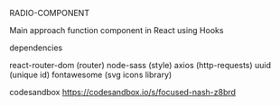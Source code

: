 RADIO-COMPONENT

Main approach
function component in React using Hooks

dependencies

react-router-dom (router)
node-sass (style)
axios (http-requests)
uuid (unique id)
fontawesome (svg icons library)

codesandbox
https://codesandbox.io/s/focused-nash-z8brd


